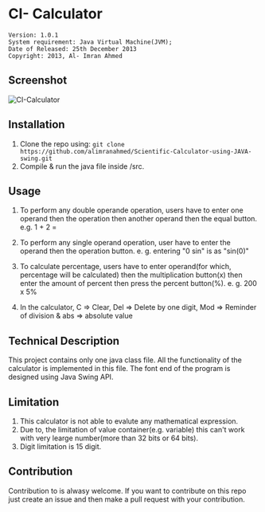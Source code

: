 # CI- Calculator

    Version: 1.0.1
    System requirement: Java Virtual Machine(JVM);
    Date of Released: 25th December 2013
    Copyright: 2013, Al- Imran Ahmed

## Screenshot
![CI-Calculator](https://raw.githubusercontent.com/alimranahmed/Scientific-Calculator-using-JAVA-swing/master/assets/screenshot_2_0.png)

## Installation 
1. Clone the repo using: `git clone https://github.com/alimranahmed/Scientific-Calculator-using-JAVA-swing.git`
2. Compile & run the java file inside /src.

## Usage
1. To perform any double operande operation, users have to enter one operand then the operation then another operand then the equal button.
	e.g. 1 + 2 =

2. To perform any single operand operation, user have to enter the operand then the operation button.
	e. g. entering  "0 sin"  is as "sin(0)"

3. To calculate percentage, users have to enter operand(for which, percentage will be calculated) then the multiplication button(x) then enter the amount of percent then press the percent button(%).
	e. g. 200 x 5%

4. In the calculator, C => Clear, Del => Delete by one digit, Mod => Reminder of division & abs => absolute value

## Technical Description
This project contains only one java class file. All the functionality of the calculator is implemented in this file. The font end of the program is designed using Java Swing API.

## Limitation

1. This calculator is not able to evalute any mathematical expression.
2. Due to, the limitation of value container(e.g. variable) this can't work with very learge number(more than 32 bits or 64 bits).
3. Digit limitation is 15 digit.

## Contribution
Contribution to is alwasy welcome. If you want to contribute on this repo just create an issue and then make a pull request with your contribution.
